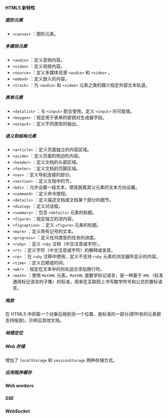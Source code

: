#### HTML5 新特性

##### 图形元素

- `<canvas>` ：图形元素。

##### 多媒体元素

- `<audio>` ：定义音频内容。
- `<video>` ：定义视频内容。
- `<source>` ：定义多媒体资源 `<audio>` 和 `<video>` 。
- `<embed>` ：定义嵌入的内容。
- `<track>` ：为  `<audio>` 和 `<video>` 元素之类的媒介规定外部文本轨道。

##### 表单元素

- `<datalist>` ：与 `<input>` 配合使用，定义 `<input>` 的可能值。
- `<keygen>` ：规定用于表单的密钥对生成器字段。
- `<output>` ：定义不同类型的输出。

##### 语义和结构元素

- `<article>` ：定义页面独立的内容区域。
- `<aside>` ：定义页面的侧边栏内容。
- `<header>` ：定义文档的头部区域。
- `<footer>` ：定义文档的页脚区域。
- `<nav>` ：定义导航连接的部分。
- `<section>` ：定义文档中的节。
- `<bdi>` ：允许设置一段文本，使其脱离其父元素的文本方向设置。
- `<command>` ：定义命令按钮。
- `<details>` ：定义描述文档或文档某个部分的细节。
- `<dialog>` ：定义对话框。
- `<summary>` ：包含 `<details>` 元素的标题。
- `<figure>` ：规定独立的流内容。
- `<figcaption>` ：定义 `<figure>` 元素的标题。
- `<mark>` ：定义带有记号的文本。
- `<progress>` ：定义任何类型的任务的进度。
- `<ruby>` ：定义 `ruby` 注释（中文注音或字符）。
- `<rt>` ：定义字符（中文注音或字符）的解释或发音。
- `<rp>` ：在 `ruby` 注释中使用，定义不支持 `ruby` 元素的浏览器所显示的内容。
- `<time>` ：定义日期或时间。
- `<wbr>` ：规定在文本中的何处适合添加换行符。
-  `<math>` ：使用 `MathML` 元素。`MathML` 是数学标记语言，是一种基于 `XML`（标准通用标记语言的子集）的标准，用来在互联网上书写数学符号和公式的置标语言。

##### 拖放

在 HTML5 中抓取一个对象后拖到另一个位置，是标准的一部分(即所有的元素都支持拖放)。示例见其他文档。

##### 地理定位

##### Web 存储

增加了 `localStorage` 和 `sessionStorage` 两种存储方式。

##### 应用程序缓存

##### Web workers

##### SSE

##### WebSocket

